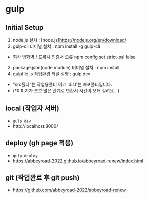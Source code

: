 # gulp  

## Initial Setup
1. node.js 설치                          : [node.js]https://nodejs.org/en/download/
2. gulp-cli 터미널 설치                   : npm install -g gulp-cli
- 회사 방화벽 / 프록시 인증서 오류
  npm config set strict-ssl false
3. package.json(node module) 터미널 설치  : npm install
4. gulpfile.js 작업환경 터널 실행          : gulp dev
- "src폴더"는 작업용폴더 이고 'dist'는 배포폴더입니다. 
- (*이미지가 크고 많은 관계로 변환시 시간이 오래 걸려요...)


## local (작업자 서버)
- `gulp dev`
- http://localhost:8000/


## deploy (gh page 적용)
- `gulp deploy`
-  https://abbeyroad-2022.github.io/abbeyroad-renew/index.html


## git (작업완료 후 git push)
- https://github.com/abbeyroad-2022/abbeyroad-renew

